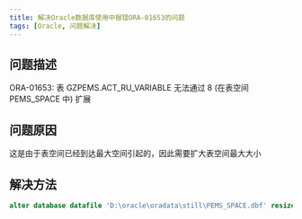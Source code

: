 ```yaml
---
title: 解决Oracle数据库使用中报错ORA-01653的问题
tags: [Oracle, 问题解决]
---
```


## 问题描述

ORA-01653: 表 GZPEMS.ACT_RU_VARIABLE 无法通过 8 (在表空间 PEMS_SPACE 中) 扩展

## 问题原因

这是由于表空间已经到达最大空间引起的，因此需要扩大表空间最大大小

## 解决方法

```sql
alter database datafile 'D:\oracle\oradata\still\PEMS_SPACE.dbf' resize 30000m;
```